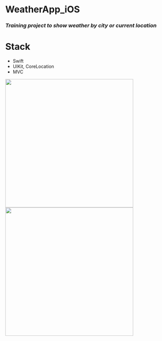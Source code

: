 # WeatherApp_iOS
### *Training project to show weather by city or current location*

# Stack
- Swift
- UIKit, CoreLocation
- MVC


<img src="https://user-images.githubusercontent.com/77940475/122669018-ec680500-d1c3-11eb-90cc-0e89dc2e1d36.png"  height="400">  <img src="https://user-images.githubusercontent.com/77940475/122669017-eb36d800-d1c3-11eb-9ff4-9a48916cd8f3.png" height="400">


